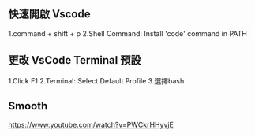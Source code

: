 ## 快速開啟 Vscode
1.command + shift + p
2.Shell Command: Install 'code' command in PATH

## 更改 VsCode Terminal 預設
1.Click F1
2.Terminal: Select Default Profile
3.選擇bash

## Smooth
https://www.youtube.com/watch?v=PWCkrHHyvjE